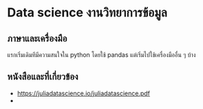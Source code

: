 # Data science งานวิทยาการข้อมูล
## ภาษาและเครื่องมือ
แรกเริ่มเดิมทีมีความสนใจใน python โดยใช้ pandas แต่เริ่มไปใช้เครื่องมืออื่น ๆ บ้าง

## หนังสือและที่เกี่ยวข้อง
* https://juliadatascience.io/juliadatascience.pdf
* 
